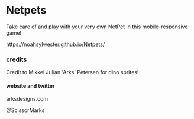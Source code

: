 # Netpets

Take care of and play with your very own NetPet in this mobile-responsive game!

https://noahsylwester.github.io/Netpets/


### credits
Credit to Mikkel Julian 'Arks' Petersen for dino sprites!
#### website and twitter
arksdesigns.com

@ScissorMarks

